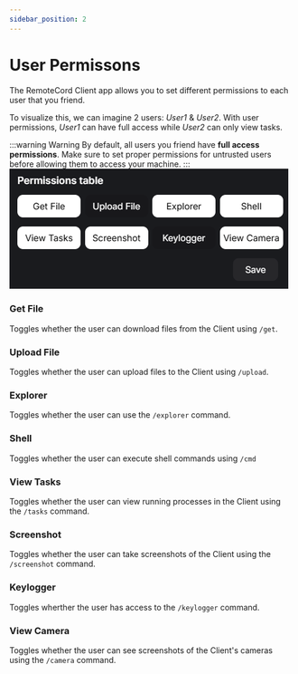 ```yaml
---
sidebar_position: 2
---
```


# User Permissons

The RemoteCord Client app allows you to set different permissions to each user that you friend.

To visualize this, we can imagine 2 users: _User1_ & _User2_. With user permissions, _User1_ can have full access while _User2_ can only view tasks.

:::warning Warning
By default, all users you friend have **full access permissions**. Make sure to set proper permissions for untrusted users before allowing them to access your machine.
:::
![Permissions image](./img/perms.png)

### Get File

Toggles whether the user can download files from the Client using `/get`.

### Upload File

Toggles whether the user can upload files to the Client using `/upload`.

### Explorer

Toggles whether the user can use the `/explorer` command.

### Shell

Toggles whether the user can execute shell commands using `/cmd`

### View Tasks

Toggles whether the user can view running processes in the Client using the `/tasks` command.

### Screenshot

Toggles whether the user can take screenshots of the Client using the `/screenshot` command.

### Keylogger

Toggles wherther the user has access to the `/keylogger` command.

### View Camera

Toggles whether the user can see screenshots of the Client's cameras using the `/camera` command.

